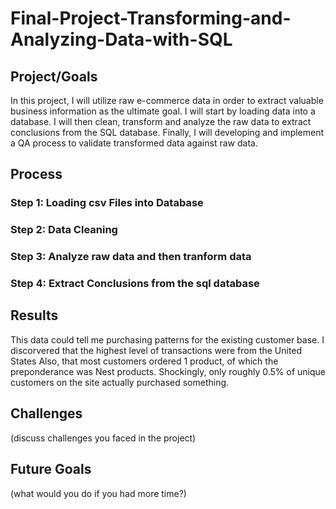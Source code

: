 # Final-Project-Transforming-and-Analyzing-Data-with-SQL

## Project/Goals
In this project, I will utilize raw e-commerce data in order to extract valuable business information as the ultimate goal. 
I will start by loading data into a database. I will then clean, transform and analyze the raw data to extract conclusions from the SQL database. 
Finally, I will developing and implement a QA process to validate transformed data against raw data.

## Process
### Step 1: Loading csv Files into Database
### Step 2: Data Cleaning
### Step 3: Analyze raw data and then tranform data
### Step 4: Extract Conclusions from the sql database

## Results
This data could tell me purchasing patterns for the existing customer base.
I discorvered that the highest level of transactions were from the United States
Also, that most customers ordered 1 product, of which the preponderance was Nest products. 
Shockingly, only roughly 0.5% of unique customers on the site actually purchased something. 

## Challenges 
(discuss challenges you faced in the project)

## Future Goals
(what would you do if you had more time?)
